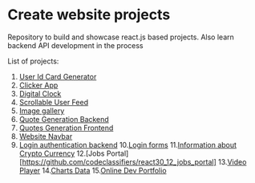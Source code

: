 # Create website projects
Repository to build and showcase react.js based projects.
Also learn backend API development in the process

List of projects:
1. [User Id Card Generator](https://github.com/codeclassifiers/react30_1_id_card_generator)
2. [Clicker App](https://github.com/codeclassifiers/react30_2_clickerapp)
3. [Digital Clock](https://github.com/codeclassifiers/react30_3_digital_clock)
4. [Scrollable User Feed](https://github.com/codeclassifiers/react30_4_user_feed_app)
5. [Image gallery](https://github.com/codeclassifiers/react30_5_image_gallery_app)
6. [Quote Generation Backend](https://github.com/codeclassifiers/react30_6_quotes_generation_backend)
7. [Quotes Generation Frontend](https://github.com/codeclassifiers/react30_7_quotes_generation_frontend)
8. [Website Navbar](https://github.com/codeclassifiers/react30_8_header)
9. [Login authentication backend](https://github.com/codeclassifiers/react30_9_login_auth_backend)
10.[Login forms](https://github.com/codeclassifiers/react30_10_login_auth_frontend) 
11.[Information about Crypto Currency](https://github.com/codeclassifiers/react30_11_crypto_currency_info) 
12.[Jobs Portal][https://github.com/codeclassifiers/react30_12_jobs_portal]
13.[Video Player](https://github.com/codeclassifiers/react30_13_video_player)
14.[Charts Data](https://github.com/codeclassifiers/react30_14_charts_data)
15.[Online Dev Portfolio](https://github.com/codeclassifiers/react30_15_resume_template)
